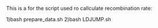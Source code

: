 This is a for the script used ro callculate recombination rate: 

1)bash prepare_data.sh
2)bash LDJUMP.sh
